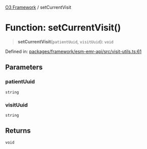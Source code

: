 [O3 Framework](../API.md) / setCurrentVisit

# Function: setCurrentVisit()

> **setCurrentVisit**(`patientUuid`, `visitUuid`): `void`

Defined in: [packages/framework/esm-emr-api/src/visit-utils.ts:61](https://github.com/UjjawalPrabhat/openmrs-esm-core/blob/main/packages/framework/esm-emr-api/src/visit-utils.ts#L61)

## Parameters

### patientUuid

`string`

### visitUuid

`string`

## Returns

`void`
